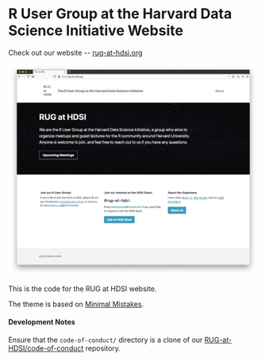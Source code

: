# R User Group at the Harvard Data Science Initiative Website

Check out our website -- [rug-at-hdsi.org](https://rug-at-hdsi.org)

![Website screenshot (as of May 23 2021)](assets/images/website_screenshot.png)

This is the code for the RUG at HDSI website. 

The theme is based on [Minimal Mistakes](https://github.com/mmistakes/minimal-mistakes).

#### Development Notes

Ensure that the `code-of-conduct/` directory is a clone of our [RUG-at-HDSI/code-of-conduct](https://github.com/RUG-at-HDSI/code-of-conduct/)
repository.
